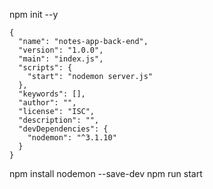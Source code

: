 npm init --y

```
{
  "name": "notes-app-back-end",
  "version": "1.0.0",
  "main": "index.js",
  "scripts": {
    "start": "nodemon server.js"
  },
  "keywords": [],
  "author": "",
  "license": "ISC",
  "description": "",
  "devDependencies": {
    "nodemon": "^3.1.10"
  }
}
```

npm install nodemon --save-dev
npm run start
